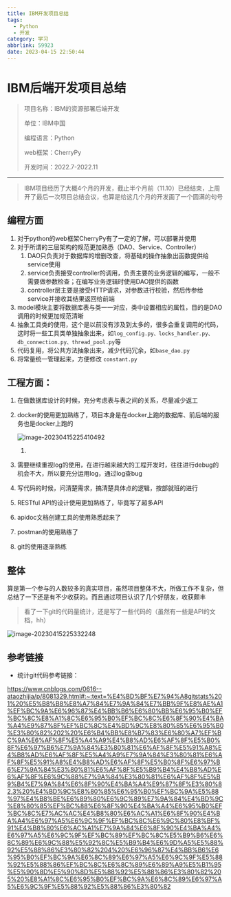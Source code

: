 ```yaml
---
title: IBM开发项目总结
tags:
  - Python
  - 开发
category: 学习
abbrlink: 59923
date: 2023-04-15 22:50:44
---
```


# IBM后端开发项目总结

>  项目名称：IBM的资源部署后端开发
>
> 单位：IBM中国
>
> 编程语言：Python
>
> web框架：CherryPy
>
> 开发时间：2022.7-2022.11

------

> IBM项目经历了大概4个月的开发，截止半个月前（11.10）已经结束，上周开了最后一次项目总结会议，也算是给这几个月的开发画了一个圆满的句号

## 编程方面

1. 对于python的web框架CherryPy有了一定的了解，可以部署并使用
2. 对于所谓的三层架构的规范更加熟悉（DAO、Service、Controller）
   1. DAO只负责对于数据库的增删改查，将基础的操作抽象出函数提供给service使用
   2. service负责接受controller的调用，负责主要的业务逻辑的编写，一般不需要做参数检查；在编写业务逻辑时使用DAO提供的函数
   3. controller层主要是接受HTTP请求，对参数进行校验，然后传参给service并接收其结果返回给前端
3. model模块主要将数据库表与类一一对应，类中设置相应的属性，目的是DAO调用的时候更加规范清晰
4. 抽象工具类的使用，这个是以前没有涉及到太多的，很多会重复调用的代码，这时将一些工具类单独抽象出来，如`log_config.py、locks_handler.py、db_connection.py、thread_pool.py`等
5. 代码复用，将公共方法抽象出来，减少代码冗余，如`base_dao.py`
6. 将常量统一管理起来，方便修改 `constant.py`

## 工程方面：

1. 在做数据库设计的时候，充分考虑表与表之间的关系，尽量减少返工

2. docker的使用更加熟练了，项目本身是在docker上跑的数据库、前后端的服务也是docker上跑的

   ![image-20230415225410492](https://cdn.jsdelivr.net/gh/Kong-PR/Typora-picture@latest/img/image-20230415225410492.png)

   1. 

3. 需要继续重视log的使用，在进行越来越大的工程开发时，往往进行debug的机会不大，所以要充分运用log，通过log查bug

4. 写代码的时候，问清楚需求，搞清楚具体点的逻辑，按部就班的进行

5. RESTful API的设计使用更加熟练了，毕竟写了超多API

6. apidoc文档创建工具的使用熟悉起来了

7. postman的使用熟练了

8. git的使用逐渐熟练

## 整体

算是第一个参与的人数较多的真实项目，虽然项目整体不大，所做工作不复杂，但总结了一下还是有不少收获的。而且通过项目认识了几个好朋友，收获颇丰

> 看了一下git的代码量统计，还是写了一些代码的（虽然有一些是API的文档，hh）

![image-20230415225332248](https://cdn.jsdelivr.net/gh/Kong-PR/Typora-picture@latest/img/image-20230415225332248.png)

## 参考链接

- 统计git代码参考链接：

https://www.cnblogs.com/0616--ataozhijia/p/8081329.html#:~:text=%E4%BD%BF%E7%94%A8gitstats%201%20%E5%B8%B8%E8%A7%84%E7%9A%84%E7%BB%9F%E8%AE%A1%EF%BC%9A%E6%96%87%E4%BB%B6%E6%80%BB%E6%95%B0%EF%BC%8C%E8%A1%8C%E6%95%B0%EF%BC%8C%E6%8F%90%E4%BA%A4%E9%87%8F%EF%BC%8C%E4%BD%9C%E8%80%85%E6%95%B0%E3%80%82%202%20%E6%B4%BB%E8%B7%83%E6%80%A7%EF%BC%9A%E6%AF%8F%E5%A4%A9%E4%B8%AD%E6%AF%8F%E5%B0%8F%E6%97%B6%E7%9A%84%E3%80%81%E6%AF%8F%E5%91%A8%E4%B8%AD%E6%AF%8F%E5%A4%A9%E7%9A%84%E3%80%81%E6%AF%8F%E5%91%A8%E4%B8%AD%E6%AF%8F%E5%B0%8F%E6%97%B6%E7%9A%84%E3%80%81%E6%AF%8F%E5%B9%B4%E4%B8%AD%E6%AF%8F%E6%9C%88%E7%9A%84%E3%80%81%E6%AF%8F%E5%B9%B4%E7%9A%84%E6%8F%90%E4%BA%A4%E9%87%8F%E3%80%82,3%20%E4%BD%9C%E8%80%85%E6%95%B0%EF%BC%9A%E5%88%97%E4%B8%BE%E6%89%80%E6%9C%89%E7%9A%84%E4%BD%9C%E8%80%85%EF%BC%88%E6%8F%90%E4%BA%A4%E6%95%B0%EF%BC%8C%E7%AC%AC%E4%B8%80%E6%AC%A1%E6%8F%90%E4%BA%A4%E6%97%A5%E6%9C%9F%EF%BC%8C%E6%9C%80%E8%BF%91%E4%B8%80%E6%AC%A1%E7%9A%84%E6%8F%90%E4%BA%A4%E6%97%A5%E6%9C%9F%EF%BC%89%EF%BC%8C%E5%B9%B6%E6%8C%89%E6%9C%88%E5%92%8C%E5%B9%B4%E6%9D%A5%E5%88%92%E5%88%86%E3%80%82%204%20%E6%96%87%E4%BB%B6%E6%95%B0%EF%BC%9A%E6%8C%89%E6%97%A5%E6%9C%9F%E5%88%92%E5%88%86%EF%BC%8C%E6%8C%89%E6%89%A9%E5%B1%95%E5%90%8D%E5%90%8D%E5%88%92%E5%88%86%E3%80%82%205%20%E8%A1%8C%E6%95%B0%EF%BC%9A%E6%8C%89%E6%97%A5%E6%9C%9F%E5%88%92%E5%88%86%E3%80%82